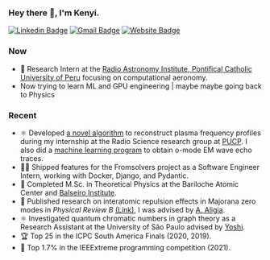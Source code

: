 ### Hey there 👋, I'm Kenyi.
[![Linkedin Badge](https://img.shields.io/badge/-RenzoTakagui-blue?style=flat-square&logo=Linkedin&logoColor=white&link=https://www.linkedin.com/in/renzo-kenyi-takagui-perez-b0a658139/)](https://www.linkedin.com/in/renzo-kenyi-takagui-perez-b0a658139/) 
[![Gmail Badge](https://img.shields.io/badge/-renzo.takagui@ib.edu.ar-c14438?style=flat-square&logo=Gmail&logoColor=white&link=mailto:renzo.takagui@ib.edu.ar)](mailto:renzo.takagui@ib.edu.ar)
[![Website Badge](https://img.shields.io/badge/-Personal%20Website-47CCCC?style=flat-square&logo=Google-Chrome&logoColor=white&link=https://taogenna.github.io/)](https://taogenna.github.io/)


### Now
- 🔭 Research Intern at the [Radio Astronomy Institute, Pontifical Catholic University of Peru](https://www.pucp.edu.pe) focusing on computational aeronomy.
- Now trying to learn ML and GPU engineering | maybe maybe going back to Physics

### Recent
- ⚛️ Developed [a novel algorithm](https://github.com/TAOGenna/inversion-algorithm-plasma-frequency-profile) to reconstruct plasma frequency profiles during my internship at the Radio Science research group at [PUCP](https://www.pucp.edu.pe/en/). I also did a [machine learning program](https://github.com/TAOGenna/ionospheric-echo-detection-with-convolutional-neural-networks) to obtain o-mode EM wave echo traces.
- 🧑‍💻 Shipped features for the Fromsolvers project as a Software Engineer Intern, working with Docker, Django, and Pydantic.
- 📄 Completed M.Sc. in Theoretical Physics at the Bariloche Atomic Center and [Balseiro Institute](https://en.wikipedia.org/wiki/Balseiro_Institute).
- 📑 Published research on interatomic repulsion effects in Majorana zero modes in *Physical Review B* [(Link)](https://journals.aps.org/prb/abstract/10.1103/PhysRevB.109.075416), I was advised by [A. Aligia](https://scholar.google.com.ar/citations?user=T6qxAnkAAAAJ&hl=en).
- ⚛️ Investigated quantum chromatic numbers in graph theory as a Research Assistant at the University of São Paulo advised by [Yoshi](https://scholar.google.com/citations?user=EC6p9kIAAAAJ&hl=en).
- 🏆 Top 25 in the ICPC South America Finals (2020, 2019).
- 🥇 Top 1.7% in the IEEExtreme programming competition (2021).

